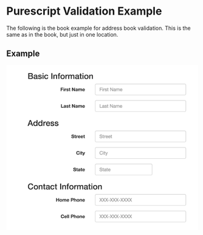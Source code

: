 Purescript Validation Example
====

The following is the book example for address book validation. This is the 
same as in the book, but just in one location.

## Example

![screenshot](images/screenshot.png)
